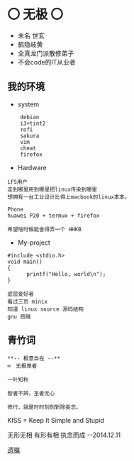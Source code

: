 
# 〇 无极 〇

* 未名 世玄
* 鹤隐岐黄
* 全真龙门派散修弟子
* 不会code的IT从业者

## 我的环境

* system 
```
    debian
    i3+tint2
    rofi
    sakura
    vim
    cheat
    firefox
```

*  Hardware 
```
LFS用户
走到哪里用到哪里把linux传染到哪里
想拥有一台工业设计比得上macbook的linux本本。

Phone
huawei P20 + termux + firefox

希望啥时候能舍得弄一个 HHKB
```

*  My-project 
```
#include <stdio.h>
void main() 
{
      printf("Hello, world\n");
}

底层爱好者 
看过三页 minix 
知道 linux source 源码结构
gnu 窃贼
```

## 青竹词

```
**-- 极意自在 --**
∞　无极尊者

一叶知秋

智者不辨，圣者无心

修行，就是时时刻刻斩除妄念。
```

KISS = Keep It Simple and Stupid

无形无相 有形有相 执念而成
--2014.12.11

[遗嘱](/dao/遗嘱.md) 
